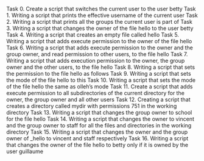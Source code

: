 Task 0.  Create a script that switches the current user to the user betty
Task 1.  Writing a script that prints the effective username of the current user
Task 2.  Writing a script that prints all the groups the current user is part of
Task 3.  Writing a script that changes the owner of the file hello to the user betty
Task 4.  Writing a script that creates an empty file called hello
Task 5.  Writing a script that adds execute permission to the owner of the file hello
Task 6.  Writing a script that adds execute permission to the owner and the group owner, and read permission to other users,
         to the file hello
Task 7.  Writing a script that adds execution permission to the owner, the group owner and the other users, to the file hello
Task 8.  Writing a script that sets the permission to the file hello as follows
Task 9.  Writing a script that sets the mode of the file hello to this
Task 10. Writing a script that sets the mode of the file hello the same as olleh’s mode
Task 11. Create a script that adds execute permission to all subdirectories of the current directory for the owner, the group          owner and all other users
Task 12. Creating a script that creates a directory called mydir with permissions 751 in the working directory
Task 13. Writing  a script that changes the group owner to school for the file hello
Task 14. Writing a script that changes the owner to vincent and the group owner to staff for all the files and directories in 
         the working directory
Task 15. Writing a script that changes the owner and the group owner of _hello to vincent and staff respectively
Task 16. Writing a script that changes the owner of the file hello to betty only if it is owned by the user guillaume
